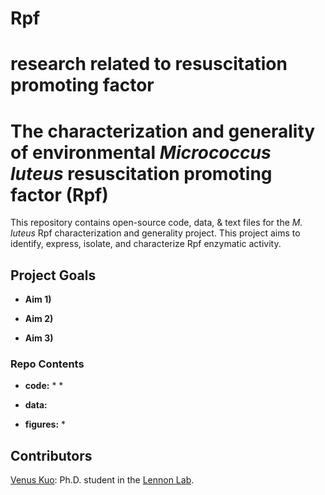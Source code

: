 Rpf
===

research related to resuscitation promoting factor
=======
# The characterization and generality of environmental *Micrococcus luteus* resuscitation promoting factor (Rpf)
This repository contains open-source code, data, & text files for the *M. luteus* Rpf characterization and generality project. This project aims to identify, express, isolate, and characterize Rpf enzymatic activity. 

## Project Goals

* **Aim 1)**

* **Aim 2)**

* **Aim 3)**

### Repo Contents

* **code:**
	* 
	* 

* **data:**


* **figures:**
  *

## Contributors

[Venus Kuo](https://github.com/vkuo2): Ph.D. student in the [Lennon Lab](http://www.indiana.edu/~microbes/people.php).

